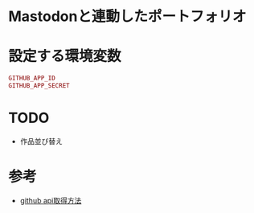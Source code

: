 # Mastodonと連動したポートフォリオ

# 設定する環境変数

```ruby
GITHUB_APP_ID
GITHUB_APP_SECRET
```

# TODO
- 作品並び替え

# 参考
- [github api取得方法](https://yurakawa.hatenablog.jp/entry/2018/06/04/002033)

